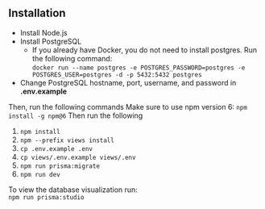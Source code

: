 ## Installation

- Install Node.js
- Install PostgreSQL
  - If you already have Docker, you do not need to install postgres. Run the following command:  
    `docker run --name postgres -e POSTGRES_PASSWORD=postgres -e POSTGRES_USER=postgres -d -p 5432:5432 postgres`
- Change PostgreSQL hostname, port, username, and password in **.env.example**

Then, run the following commands
Make sure to use npm version 6:
`npm install -g npm@6`
Then run the following

1. `npm install`
2. `npm --prefix views install`
3. `cp .env.example .env`
4. `cp views/.env.example views/.env`
5. `npm run prisma:migrate`
6. `npm run dev`

To view the database visualization run:  
`npm run prisma:studio`
